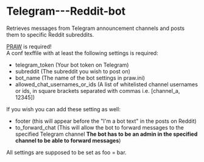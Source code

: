 # Telegram---Reddit-bot
Retrieves messages from Telegram announcement channels and posts them to specific Reddit subreddits.  

[PRAW](https://github.com/praw-dev/praw) is required!  
A conf texffile with at least the following settings is required:
- telegram_token (Your bot token on Telegram)
- subreddit (The subreddit you wish to post on)
- bot_name (The name of the bot settings in praw.ini)  
- allowed_chat_usernames_or_ids (A list of whitelisted channel usernames or ids, in square brackets separated with commas i.e. [channel_a, 12345])

If you wish you can add these setting as well:
- footer (this will appear before the "I'm a bot text" in the posts on Reddit)  
- to_forward_chat (This will allow the bot to forward messages to the specified Telegram channel **The bot has to be an admin in the specified channel to be able to forward messages**)

All settings are supposed to be set as foo = bar.
